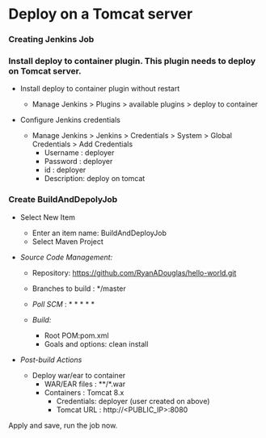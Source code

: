# Deploy on a Tomcat server

### Creating Jenkins Job

### Install deploy to container plugin. This plugin needs to deploy on Tomcat server. 

- Install deploy to container plugin without restart  
    - Manage Jenkins > Plugins > available plugins > deploy to container
  
- Configure Jenkins credentials
  - Manage Jenkins > Jenkins > Credentials > System > Global Credentials > Add Credentials
    - Username	: deployer
    - Password : deployer
    - id      :  deployer
    - Description: deploy on tomcat

### Create BuildAndDepolyJob
 - Select New Item
   - Enter an item name: BuildAndDeployJob
   - Select Maven Project
   
 - *Source Code Management:*
      - Repository: https://github.com/RyanADouglas/hello-world.git
      - Branches to build : */master
   - *Poll SCM* : * * * * *

   - *Build:*
     - Root POM:pom.xml
     - Goals and options: clean install

 - *Post-build Actions*
   - Deploy war/ear to container
      - WAR/EAR files : **/*.war
      - Containers : Tomcat 8.x
         - Credentials: deployer (user created on above)
         - Tomcat URL : http://<PUBLIC_IP>:8080

Apply and save, run the job now.
